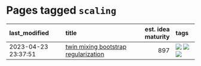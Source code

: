 # Pages tagged `scaling`

|last_modified|title|est. idea maturity|tags
|:---|:---|---:|:---|
|2023-04-23 23:37:51|[twin mixing bootstrap regularization](../twin_mixing_dropout.md)|897|[![](https://img.shields.io/badge/tag-experimental-aa21fc)](../tags/experimental.md) [![](https://img.shields.io/badge/tag-optimization-53417a)](../tags/optimization.md) [![](https://img.shields.io/badge/tag-scaling-3f3dc3)](../tags/scaling.md)|